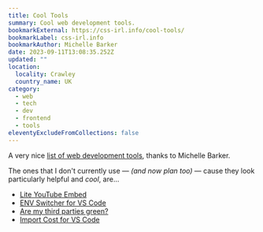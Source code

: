 ```yaml
---
title: Cool Tools
summary: Cool web development tools.
bookmarkExternal: https://css-irl.info/cool-tools/
bookmarkLabel: css-irl.info
bookmarkAuthor: Michelle Barker
date: 2023-09-11T13:08:35.252Z
updated: ""
location:
  locality: Crawley
  country_name: UK
category:
  - web
  - tech
  - dev
  - frontend
  - tools
eleventyExcludeFromCollections: false
---
```


A very nice [list of web development tools](https://css-irl.info/cool-tools/), thanks to Michelle Barker.

The ones that I don't currently use &mdash; *(and now plan too)* &mdash; cause they look particularly helpful and *cool*, are...

* [Lite YouTube Embed](https://github.com/paulirish/lite-youtube-embed)
* [ENV Switcher for VS Code](https://marketplace.visualstudio.com/items?itemName=EcksDy.env-switcher)
* [Are my third parties green?](https://aremythirdpartiesgreen.com/)
* [Import Cost for VS Code](https://marketplace.visualstudio.com/items?itemName=wix.vscode-import-cost)

